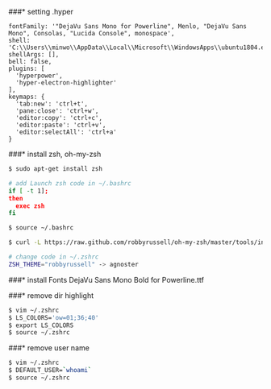 ###* setting .hyper
```
fontFamily: '"DejaVu Sans Mono for Powerline", Menlo, "DejaVu Sans Mono", Consolas, "Lucida Console", monospace',
shell: 'C:\\Users\\minwo\\AppData\\Local\\Microsoft\\WindowsApps\\ubuntu1804.exe',
shellArgs: [],
bell: false,
plugins: [
  'hyperpower',
  'hyper-electron-highlighter'
],
keymaps: {
  'tab:new': 'ctrl+t',
  'pane:close': 'ctrl+w',
  'editor:copy': 'ctrl+c',
  'editor:paste': 'ctrl+v',
  'editor:selectAll': 'ctrl+a'
}

```

###* install zsh, oh-my-zsh
```bash
$ sudo apt-get install zsh

# add Launch zsh code in ~/.bashrc
if [ -t 1];
then
  exec zsh
fi

$ source ~/.bashrc

$ curl -L https://raw.github.com/robbyrussell/oh-my-zsh/master/tools/install.sh | sh

# change code in ~/.zshrc
ZSH_THEME="robbyrussell" -> agnoster
```

###* install Fonts
DejaVu Sans Mono Bold for Powerline.ttf

###* remove dir highlight

```bash
$ vim ~/.zshrc
$ LS_COLORS='ow=01;36;40'
$ export LS_COLORS
$ source ~/.zshrc
```


###* remove user name

```bash
$ vim ~/.zshrc
$ DEFAULT_USER=`whoami`
$ source ~/.zshrc
```